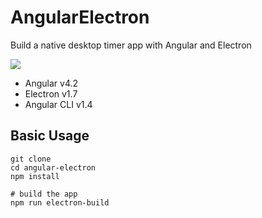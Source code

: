 # AngularElectron

Build a native desktop timer app with Angular and Electron 

![](https://firebasestorage.googleapis.com/v0/b/firestarter-96e46.appspot.com/o/assets%2Fangular-electron-timer.gif?alt=media&token=597f37b8-8983-414c-8b08-c038621f12d7)

- Angular v4.2
- Electron v1.7
- Angular CLI v1.4 

## Basic Usage

```shell
git clone
cd angular-electron
npm install

# build the app
npm run electron-build
```
